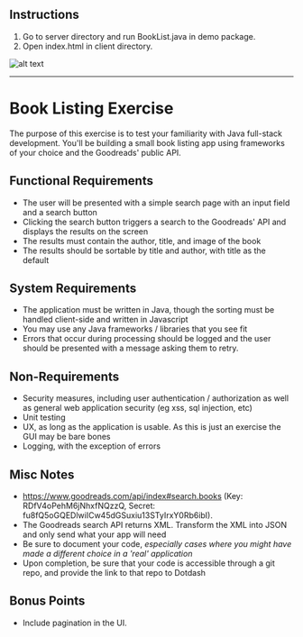 
## Instructions ##
1. Go to server directory and run BookList.java in demo package.
2. Open index.html in client directory.

![alt text](https://i.imgur.com/CCTkoVU.png)

---

# Book Listing Exercise #

The purpose of this exercise is to test your familiarity with Java full-stack development.  You'll be building a small book listing app using frameworks of your choice and the Goodreads' public API.

## Functional Requirements ##

* The user will be presented with a simple search page with an input field and a search button
* Clicking the search button triggers a search to the Goodreads' API and displays the results on the screen
* The results must contain the author, title, and image of the book
* The results should be sortable by title and author, with title as the default

## System Requirements ##

* The application must be written in Java, though the sorting must be handled client-side and written in Javascript
* You may use any Java frameworks / libraries that you see fit
* Errors that occur during processing should be logged and the user should be presented with a message asking them to retry.

## Non-Requirements ##

* Security measures, including user authentication / authorization as well as general web application security (eg xss, sql injection, etc)
* Unit testing
* UX, as long as the application is usable.  As this is just an exercise the GUI may be bare bones
* Logging, with the exception of errors

## Misc Notes ##

* https://www.goodreads.com/api/index#search.books (Key: RDfV4oPehM6jNhxfNQzzQ, Secret: fu8fQ5oGQEDlwiICw45dGSuxiu13STyIrxY0Rb6ibI).
* The Goodreads search API returns XML. Transform the XML into JSON and only send what your app will need
* Be sure to document your code, _especially cases where you might have made a different choice in a 'real' application_
* Upon completion, be sure that your code is accessible through a git repo, and provide the link to that repo to Dotdash

## Bonus Points ##

* Include pagination in the UI.
